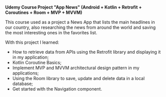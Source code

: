 <b>Udemy Course Project "App News" (Android + Kotlin + Retrofit + Coroutines + Room + MVP + MVVM)</b>

This course used as a project a News App that lists the main headlines in our country, also researching the news from around the world and saving the most interesting ones in the favorites list.

With this project I learned:

* How to retrieve data from APIs using the Retrofit library and displaying it in my application;
* Kotlin Coroutine Basics;
* Implement MVP and MVVM architectural design pattern in my applications;
* Using the Room library to save, update and delete data in a local database;
* Get started with the Navigation component.

